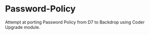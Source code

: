 # Password-Policy
Attempt at porting Password Policy from D7 to Backdrop using Coder Upgrade module.  
